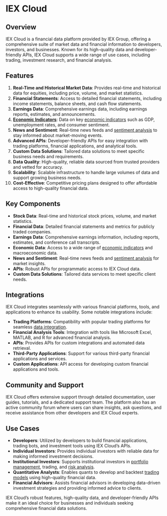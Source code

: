 # IEX Cloud

## Overview
IEX Cloud is a financial data platform provided by IEX Group, offering a comprehensive suite of market data and financial information to developers, investors, and businesses. Known for its high-quality data and developer-friendly APIs, IEX Cloud supports a wide range of use cases, including trading, investment research, and financial analysis.

## Features
1. **Real-Time and Historical Market Data**: Provides real-time and historical data for equities, including price, volume, and market statistics.
2. **Financial Statements**: Access to detailed financial statements, including income statements, balance sheets, and cash flow statements.
3. **Earnings Data**: Comprehensive earnings data, including earnings reports, estimates, and announcements.
4. **[Economic Indicators](../e/economic_indicators.md)**: Data on key [economic indicators](../e/economic_indicators.md) such as GDP, unemployment rates, and consumer sentiment.
5. **News and Sentiment**: Real-time news feeds and [sentiment analysis](../s/sentiment_analysis.md) to stay informed about market-moving events.
6. **Advanced APIs**: Developer-friendly APIs for easy integration with trading platforms, financial applications, and analytical tools.
7. **Custom Data Solutions**: Tailored data solutions to meet specific business needs and requirements.
8. **Data Quality**: High-quality, reliable data sourced from trusted providers and vetted for accuracy.
9. **Scalability**: Scalable infrastructure to handle large volumes of data and support growing business needs.
10. **Cost-Effective**: Competitive pricing plans designed to offer affordable access to high-quality financial data.

## Key Components
- **Stock Data**: Real-time and historical stock prices, volume, and market statistics.
- **Financial Data**: Detailed financial statements and metrics for publicly traded companies.
- **Earnings Data**: Comprehensive earnings information, including reports, estimates, and conference call transcripts.
- **Economic Data**: Access to a wide range of [economic indicators](../e/economic_indicators.md) and macroeconomic data.
- **News and Sentiment**: Real-time news feeds and [sentiment analysis](../s/sentiment_analysis.md) for market insights.
- **APIs**: Robust APIs for programmatic access to IEX Cloud data.
- **Custom Data Solutions**: Tailored data services to meet specific client needs.

## Integrations
IEX Cloud integrates seamlessly with various financial platforms, tools, and applications to enhance its usability. Some notable integrations include:

- **Trading Platforms**: Compatibility with popular trading platforms for seamless [data integration](../d/data_integration.md).
- **Financial Analysis Tools**: Integration with tools like Microsoft Excel, MATLAB, and R for advanced financial analysis.
- **APIs**: Provides APIs for custom integrations and automated data retrieval.
- **Third-Party Applications**: Support for various third-party financial applications and services.
- **Custom Applications**: API access for developing custom financial applications and tools.

## Community and Support
IEX Cloud offers extensive support through detailed documentation, user guides, tutorials, and a dedicated support team. The platform also has an active community forum where users can share insights, ask questions, and receive assistance from other developers and IEX Cloud experts.

## Use Cases
- **Developers**: Utilized by developers to build financial applications, trading bots, and investment tools using IEX Cloud’s APIs.
- **Individual Investors**: Provides individual investors with reliable data for making informed investment decisions.
- **Institutional Investors**: Supports institutional investors in [portfolio management](../p/portfolio_management.md), trading, and [risk analysis](../r/risk_analysis.md).
- **Quantitative Analysts**: Enables quants to develop and backtest [trading models](../t/trading_models.md) using high-quality financial data.
- **Financial Advisors**: Assists financial advisors in developing data-driven investment strategies and providing informed advice to clients.

IEX Cloud’s robust features, high-quality data, and developer-friendly APIs make it an ideal choice for businesses and individuals seeking comprehensive financial data solutions.
